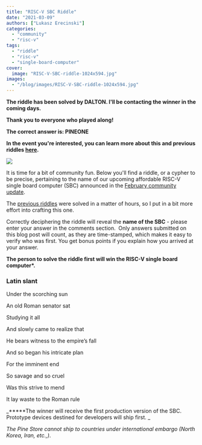 ```yaml
---
title: "RISC-V SBC Riddle"
date: "2021-03-09"
authors: ["Lukasz Erecinski"]
categories:
  - "community"
  - "risc-v"
tags: 
  - "riddle"
  - "risc-v"
  - "single-board-computer"
cover: 
  image: "RISC-V-SBC-riddle-1024x594.jpg"
images:
  - "/blog/images/RISC-V-SBC-riddle-1024x594.jpg"
---
```


**The riddle has been solved by DALTON. I'll be contacting the winner in the coming days.**

**Thank you to everyone who played along!**

**The correct answer is: PINEONE**

**In the event you're interested, you can learn more about this and previous riddles [here](https://forum.pine64.org/showthread.php?tid=12585).**

![](/blog/images/RISC-V-SBC-riddle-1024x594.jpg)

It is time for a bit of community fun. Below you'll find a riddle, or a cypher to be precise, pertaining to the name of our upcoming affordable RISC-V single board computer (SBC) announced in the [February community update](https://www.pine64.org/2021/02/15/february-update-show-and-tell/). 

The [previous riddles](https://forum.pine64.org/showthread.php?tid=12585) were solved in a matter of hours, so I put in a bit more effort into crafting this one.

Correctly deciphering the riddle will reveal the **name of the SBC** \- please enter your answer in the comments section.  Only answers submitted on this blog post will count, as they are time-stamped, which makes it easy to verify who was first. You get bonus points if you explain how you arrived at your answer.

**The person to solve the riddle first will win the RISC-V single board computer\*.**

### Latin slant

Under the scorching sun

An old Roman senator sat 

Studying it all 

And slowly came to realize that

He bears witness to the empire’s fall

And so began his intricate plan

For the imminent end

So savage and so cruel        

Was this strive to mend  

It lay waste to the Roman rule

_**\***The winner will receive the first production version of the SBC. Prototype devices destined for developers will ship first. 
_

_The Pine Store cannot ship to countries under international embargo (North Korea, Iran, etc.,)_.
